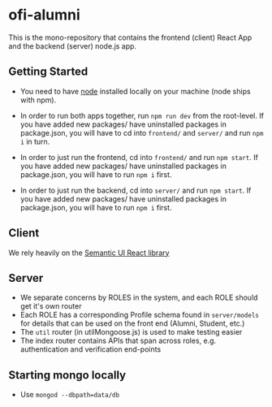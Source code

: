# ofi-alumni

This is the mono-repository that contains the frontend (client) React App and the backend (server) node.js app.

## Getting Started

* You need to have [node](https://nodejs.org/en/) installed locally on your machine (node ships with npm).

* In order to run both apps together, run `npm run dev` from the root-level. If you have added new packages/ have uninstalled packages in package.json, you will have to cd into `frontend/` and `server/` and run `npm i` in turn.
* In order to just run the frontend, cd into `frontend/` and run `npm start`. If you have added new packages/ have uninstalled packages in package.json, you will have to run `npm i` first.
* In order to just run the backend, cd into `server/` and run `npm start`. If you have added new packages/ have uninstalled packages in package.json, you will have to run `npm i` first.

## Client

We rely heavily on the [Semantic UI React library](https://react.semantic-ui.com/)

## Server

* We separate concerns by ROLES in the system, and each ROLE should get it's own router
* Each ROLE has a corresponding Profile schema found in `server/models` for details that can be used on the front end (Alumni, Student, etc.)
* The `util` router (in utilMongoose.js) is used to make testing easier
* The index router contains APIs that span across roles, e.g. authentication and verification end-points

## Starting mongo locally

* Use `mongod --dbpath=data/db`
